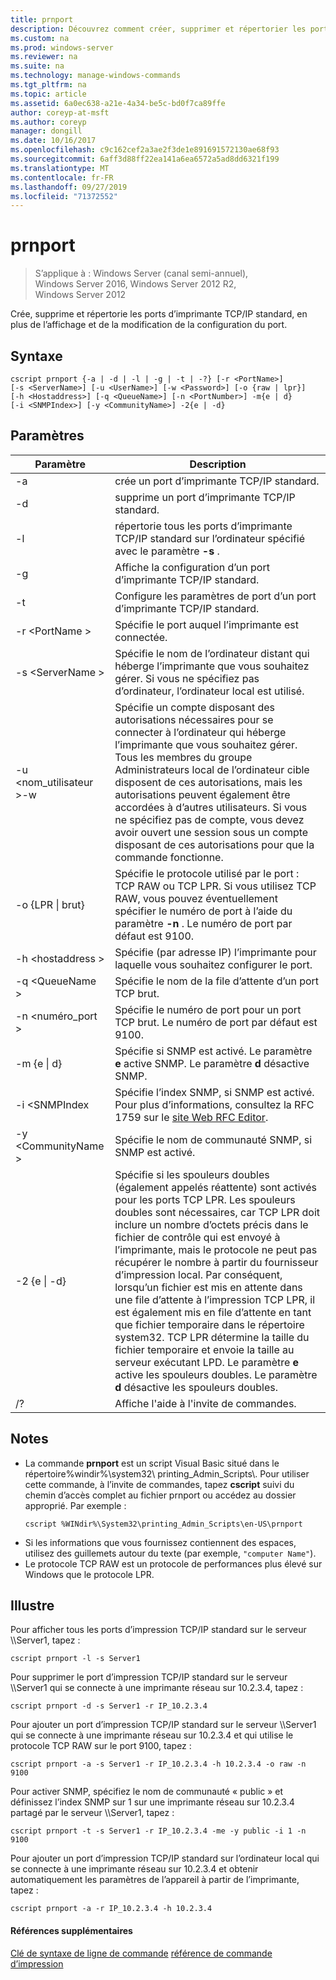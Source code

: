 ```yaml
---
title: prnport
description: Découvrez comment créer, supprimer et répertorier les ports d’imprimante.
ms.custom: na
ms.prod: windows-server
ms.reviewer: na
ms.suite: na
ms.technology: manage-windows-commands
ms.tgt_pltfrm: na
ms.topic: article
ms.assetid: 6a0ec638-a21e-4a34-be5c-bd0f7ca89ffe
author: coreyp-at-msft
ms.author: coreyp
manager: dongill
ms.date: 10/16/2017
ms.openlocfilehash: c9c162cef2a3ae2f3de1e891691572130ae68f93
ms.sourcegitcommit: 6aff3d88ff22ea141a6ea6572a5ad8dd6321f199
ms.translationtype: MT
ms.contentlocale: fr-FR
ms.lasthandoff: 09/27/2019
ms.locfileid: "71372552"
---
```

# <a name="prnport"></a>prnport

>S’applique à : Windows Server (canal semi-annuel), Windows Server 2016, Windows Server 2012 R2, Windows Server 2012

Crée, supprime et répertorie les ports d’imprimante TCP/IP standard, en plus de l’affichage et de la modification de la configuration du port.

## <a name="syntax"></a>Syntaxe
```
cscript prnport {-a | -d | -l | -g | -t | -?} [-r <PortName>] 
[-s <ServerName>] [-u <UserName>] [-w <Password>] [-o {raw | lpr}] 
[-h <Hostaddress>] [-q <QueueName>] [-n <PortNumber>] -m{e | d} 
[-i <SNMPIndex>] [-y <CommunityName>] -2{e | -d}
```

## <a name="parameters"></a>Paramètres

|          Paramètre           |                                                                                                                                                                                                                                                                                                     Description                                                                                                                                                                                                                                                                                                      |
|------------------------------|----------------------------------------------------------------------------------------------------------------------------------------------------------------------------------------------------------------------------------------------------------------------------------------------------------------------------------------------------------------------------------------------------------------------------------------------------------------------------------------------------------------------------------------------------------------------------------------------------------------------|
|              -a              |                                                                                                                                                                                                                                                                                       crée un port d’imprimante TCP/IP standard.                                                                                                                                                                                                                                                                                        |
|              -d              |                                                                                                                                                                                                                                                                                       supprime un port d’imprimante TCP/IP standard.                                                                                                                                                                                                                                                                                        |
|              -l              |                                                                                                                                                                                                                                                             répertorie tous les ports d’imprimante TCP/IP standard sur l’ordinateur spécifié avec le paramètre **-s** .                                                                                                                                                                                                                                                             |
|              -g              |                                                                                                                                                                                                                                                                            Affiche la configuration d’un port d’imprimante TCP/IP standard.                                                                                                                                                                                                                                                                             |
|              -t              |                                                                                                                                                                                                                                                                           Configure les paramètres de port d’un port d’imprimante TCP/IP standard.                                                                                                                                                                                                                                                                           |
|        -r \<PortName >        |                                                                                                                                                                                                                                                                                Spécifie le port auquel l’imprimante est connectée.                                                                                                                                                                                                                                                                                 |
|       -s \<ServerName >       |                                                                                                                                                                                                                               Spécifie le nom de l’ordinateur distant qui héberge l’imprimante que vous souhaitez gérer. Si vous ne spécifiez pas d’ordinateur, l’ordinateur local est utilisé.                                                                                                                                                                                                                                |
| -u \<nom_utilisateur >-w <Password> |                                                                                                              Spécifie un compte disposant des autorisations nécessaires pour se connecter à l’ordinateur qui héberge l’imprimante que vous souhaitez gérer. Tous les membres du groupe Administrateurs local de l’ordinateur cible disposent de ces autorisations, mais les autorisations peuvent également être accordées à d’autres utilisateurs. Si vous ne spécifiez pas de compte, vous devez avoir ouvert une session sous un compte disposant de ces autorisations pour que la commande fonctionne.                                                                                                               |
|     -o {LPR &#124; brut}      |                                                                                                                                                                                                              Spécifie le protocole utilisé par le port : TCP RAW ou TCP LPR. Si vous utilisez TCP RAW, vous pouvez éventuellement spécifier le numéro de port à l’aide du paramètre **-n** . Le numéro de port par défaut est 9100.                                                                                                                                                                                                              |
|      -h \<hostaddress >       |                                                                                                                                                                                                                                                                   Spécifie (par adresse IP) l’imprimante pour laquelle vous souhaitez configurer le port.                                                                                                                                                                                                                                                                    |
|       -q \<QueueName >        |                                                                                                                                                                                                                                                                                     Spécifie le nom de la file d’attente d’un port TCP brut.                                                                                                                                                                                                                                                                                     |
|       -n \<numéro_port >       |                                                                                                                                                                                                                                                                    Spécifie le numéro de port pour un port TCP brut. Le numéro de port par défaut est 9100.                                                                                                                                                                                                                                                                    |
|        -m {e &#124; d}        |                                                                                                                                                                                                                                                       Spécifie si SNMP est activé. Le paramètre **e** active SNMP. Le paramètre **d** désactive SNMP.                                                                                                                                                                                                                                                        |
|        -i \<SNMPIndex        |                                                                                                                                                                                                                             Spécifie l’index SNMP, si SNMP est activé. Pour plus d’informations, consultez la RFC 1759 sur le [site Web RFC Editor](https://go.microsoft.com/fwlink/?LinkId=569).                                                                                                                                                                                                                              |
|     -y \<CommunityName >      |                                                                                                                                                                                                                                                                                Spécifie le nom de communauté SNMP, si SNMP est activé.                                                                                                                                                                                                                                                                                |
|       -2 {e &#124; -d}        | Spécifie si les spouleurs doubles (également appelés réattente) sont activés pour les ports TCP LPR. Les spouleurs doubles sont nécessaires, car TCP LPR doit inclure un nombre d’octets précis dans le fichier de contrôle qui est envoyé à l’imprimante, mais le protocole ne peut pas récupérer le nombre à partir du fournisseur d’impression local. Par conséquent, lorsqu’un fichier est mis en attente dans une file d’attente à l’impression TCP LPR, il est également mis en file d’attente en tant que fichier temporaire dans le répertoire system32. TCP LPR détermine la taille du fichier temporaire et envoie la taille au serveur exécutant LPD. Le paramètre **e** active les spouleurs doubles. Le paramètre **d** désactive les spouleurs doubles. |
|              /?              |                                                                                                                                                                                                                                                                                         Affiche l'aide à l'invite de commandes.                                                                                                                                                                                                                                                                                         |

## <a name="remarks"></a>Notes
-   La commande **prnport** est un script Visual Basic situé dans le répertoire%windir%\system32\ printing_Admin_Scripts\\<language>. Pour utiliser cette commande, à l’invite de commandes, tapez **cscript** suivi du chemin d’accès complet au fichier prnport ou accédez au dossier approprié. Par exemple :
    ```
    cscript %WINdir%\System32\printing_Admin_Scripts\en-US\prnport
    ```
-   Si les informations que vous fournissez contiennent des espaces, utilisez des guillemets autour du texte (par exemple, `"computer Name"`).
-   Le protocole TCP RAW est un protocole de performances plus élevé sur Windows que le protocole LPR.

## <a name="BKMK_examples"></a>Illustre
Pour afficher tous les ports d’impression TCP/IP standard sur le serveur \\\Server1, tapez :
```
cscript prnport -l -s Server1
```
Pour supprimer le port d’impression TCP/IP standard sur le serveur \\\Server1 qui se connecte à une imprimante réseau sur 10.2.3.4, tapez :
```
cscript prnport -d -s Server1 -r IP_10.2.3.4
```
Pour ajouter un port d’impression TCP/IP standard sur le serveur \\\Server1 qui se connecte à une imprimante réseau sur 10.2.3.4 et qui utilise le protocole TCP RAW sur le port 9100, tapez :
```
cscript prnport -a -s Server1 -r IP_10.2.3.4 -h 10.2.3.4 -o raw -n 9100
```
Pour activer SNMP, spécifiez le nom de communauté « public » et définissez l’index SNMP sur 1 sur une imprimante réseau sur 10.2.3.4 partagé par le serveur \\\Server1, tapez :
```
cscript prnport -t -s Server1 -r IP_10.2.3.4 -me -y public -i 1 -n 9100
```
Pour ajouter un port d’impression TCP/IP standard sur l’ordinateur local qui se connecte à une imprimante réseau sur 10.2.3.4 et obtenir automatiquement les paramètres de l’appareil à partir de l’imprimante, tapez :
```
cscript prnport -a -r IP_10.2.3.4 -h 10.2.3.4
```

#### <a name="additional-references"></a>Références supplémentaires
[Clé de syntaxe de ligne de commande](command-line-syntax-key.md)
[référence de commande d’impression](print-command-reference.md)
